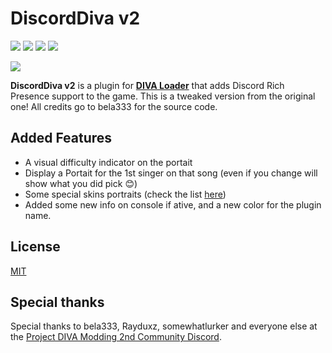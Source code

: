 # DiscordDiva v2

![](https://img.shields.io/github/v/release/nevespt/DiscordDivaV2?style=for-the-badge)
![](https://img.shields.io/github/release-date/nevespt/DiscordDivaV2?style=for-the-badge)
![](https://img.shields.io/github/license/nevespt/DiscordDivaV2?style=for-the-badge)
![](https://img.shields.io/badge/To%20do-none-red?style=for-the-badge)

![](https://cld.pt/dl/download/2c8a14a8-5078-4836-838f-e8353d8e55d6/Sem%20nome.png)

**DiscordDiva v2** is a plugin for [**DIVA Loader**](https://github.com/Rayduxz/DIVA-Loader "**DIVA Loader**") that adds Discord Rich Presence support to the game.
This is a tweaked version from the original one! All credits go to bela333 for the source code.

## Added Features
- A visual difficulty indicator on the portait
- Display a Portait for the 1st singer on that song (even if you change will show what you did pick 😊)
- Some special skins portraits (check the list [here](skins.md))
- Added some new info on console if ative, and a new color for the plugin name.


## License
[MIT](https://choosealicense.com/licenses/mit/ "MIT")
## Special thanks
Special thanks to bela333, Rayduxz, somewhatlurker and everyone else at the [Project DIVA Modding 2nd Community Discord](https://discord.gg/cvBVGDZ "Project DIVA Modding 2nd Community Discord").
